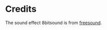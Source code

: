 # Credits

The sound effect 8bitsound is from [freesound](https://freesound.org/people/FartBiscuit1700/sounds/368691/).
